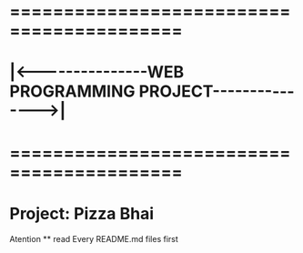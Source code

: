 #		==========================================
#		|<---------------WEB PROGRAMMING PROJECT--------------->|
#		==========================================
#				   Project: Pizza Bhai

Atention
** read Every README.md files first

